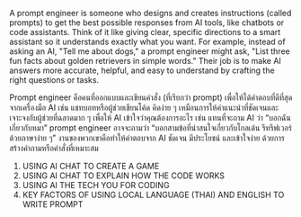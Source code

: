 A prompt engineer is someone who designs and creates instructions (called prompts) to get the best possible responses from AI tools, like chatbots or code assistants. Think of it like giving clear, specific directions to a smart assistant so it understands exactly what you want. For example, instead of asking an AI, "Tell me about dogs," a prompt engineer might ask, "List three fun facts about golden retrievers in simple words." Their job is to make AI answers more accurate, helpful, and easy to understand by crafting the right questions or tasks.

Prompt engineer คือคนที่ออกแบบและเขียนคำสั่ง (ที่เรียกว่า prompt) เพื่อให้ได้คำตอบที่ดีที่สุด จากเครื่องมือ AI เช่น แชทบอทหรือผู้ช่วยเขียนโค้ด คิดง่าย ๆ เหมือนการให้คำแนะนำที่ชัดเจนและเจาะจงกับผู้ช่วยที่ฉลาดมาก ๆ เพื่อให้ AI เข้าใจว่าคุณต้องการอะไร เช่น แทนที่จะถาม AI ว่า “บอกฉันเกี่ยวกับหมา” prompt engineer อาจจะถามว่า “บอกสามข้อที่น่าสนใจเกี่ยวกับโกลเด้น รีทรีฟเวอร์ด้วยภาษาง่าย ๆ” งานของพวกเขาคือทำให้คำตอบจาก AI ชัดเจน มีประโยชน์ และเข้าใจง่าย ด้วยการสร้างคำถามหรือคำสั่งที่เหมาะสม



1. USING AI CHAT TO CREATE A GAME
2. USING AI CHAT TO EXPLAIN HOW THE CODE WORKS
3. USING AI THE TECH YOU FOR CODING
4. KEY FACTORS OF USING LOCAL LANGUAGE (THAI) AND ENGLISH TO WRITE PROMPT





